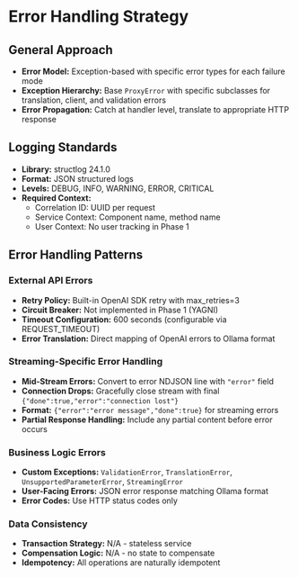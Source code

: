 # Error Handling Strategy

## General Approach

- **Error Model:** Exception-based with specific error types for each failure mode
- **Exception Hierarchy:** Base `ProxyError` with specific subclasses for translation, client, and validation errors
- **Error Propagation:** Catch at handler level, translate to appropriate HTTP response

## Logging Standards

- **Library:** structlog 24.1.0
- **Format:** JSON structured logs
- **Levels:** DEBUG, INFO, WARNING, ERROR, CRITICAL
- **Required Context:**
  - Correlation ID: UUID per request
  - Service Context: Component name, method name
  - User Context: No user tracking in Phase 1

## Error Handling Patterns

### External API Errors

- **Retry Policy:** Built-in OpenAI SDK retry with max_retries=3
- **Circuit Breaker:** Not implemented in Phase 1 (YAGNI)
- **Timeout Configuration:** 600 seconds (configurable via REQUEST_TIMEOUT)
- **Error Translation:** Direct mapping of OpenAI errors to Ollama format

### Streaming-Specific Error Handling

- **Mid-Stream Errors:** Convert to error NDJSON line with `"error"` field
- **Connection Drops:** Gracefully close stream with final `{"done":true,"error":"connection lost"}`
- **Format:** `{"error":"error message","done":true}` for streaming errors
- **Partial Response Handling:** Include any partial content before error occurs

### Business Logic Errors

- **Custom Exceptions:** `ValidationError`, `TranslationError`, `UnsupportedParameterError`, `StreamingError`
- **User-Facing Errors:** JSON error response matching Ollama format
- **Error Codes:** Use HTTP status codes only

### Data Consistency

- **Transaction Strategy:** N/A - stateless service
- **Compensation Logic:** N/A - no state to compensate
- **Idempotency:** All operations are naturally idempotent
